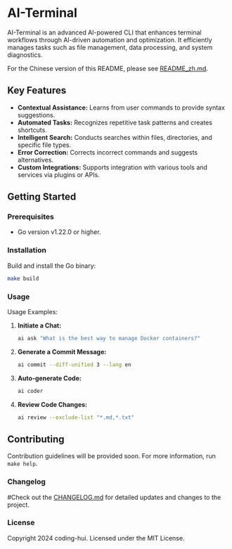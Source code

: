 # AI-Terminal

AI-Terminal is an advanced AI-powered CLI that enhances terminal workflows through AI-driven automation and
optimization. It efficiently manages tasks such as file management, data processing, and system diagnostics.


For the Chinese version of this README, please see [README_zh.md](README_zh.md).

## Key Features

- **Contextual Assistance:** Learns from user commands to provide syntax suggestions.
- **Automated Tasks:** Recognizes repetitive task patterns and creates shortcuts.
- **Intelligent Search:** Conducts searches within files, directories, and specific file types.
- **Error Correction:** Corrects incorrect commands and suggests alternatives.
- **Custom Integrations:** Supports integration with various tools and services via plugins or APIs.

## Getting Started

### Prerequisites

- Go version v1.22.0 or higher.

### Installation

Build and install the Go binary:

```sh
make build
```

### Usage

Usage Examples:

1. **Initiate a Chat:**
   ```sh
   ai ask "What is the best way to manage Docker containers?"
   ```

2. **Generate a Commit Message:**
   ```sh
   ai commit --diff-unified 3 --lang en
   ```

3. **Auto-generate Code:**
   ```sh
   ai coder
   ```

4. **Review Code Changes:**
   ```sh
   ai review --exclude-list "*.md,*.txt"
   ```

## Contributing

Contribution guidelines will be provided soon. For more information, run `make help`.

### Changelog

#Check out the [CHANGELOG.md](CHANGELOG.md) for detailed updates and changes to the project.

### License

Copyright 2024 coding-hui. Licensed under the MIT License.

